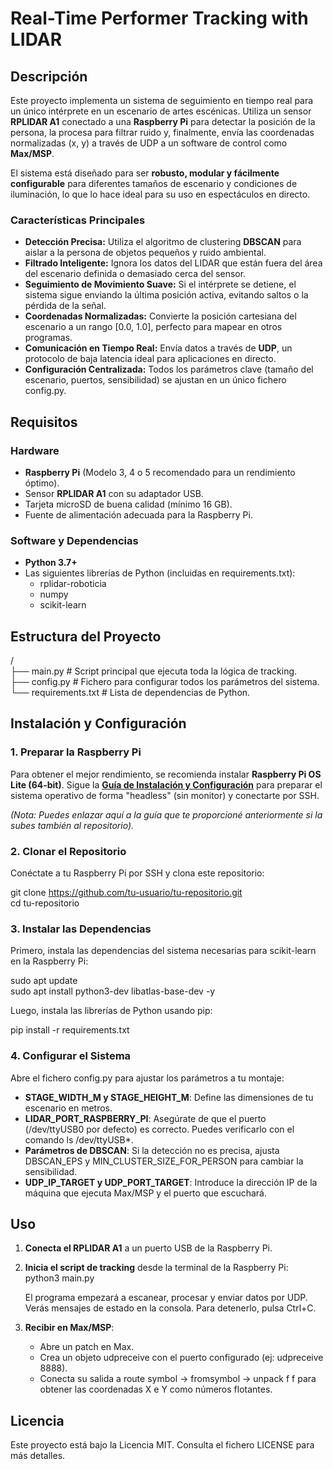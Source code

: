 # **Real-Time Performer Tracking with LIDAR**

## **Descripción**

Este proyecto implementa un sistema de seguimiento en tiempo real para un único intérprete en un escenario de artes escénicas. Utiliza un sensor **RPLIDAR A1** conectado a una **Raspberry Pi** para detectar la posición de la persona, la procesa para filtrar ruido y, finalmente, envía las coordenadas normalizadas (x, y) a través de UDP a un software de control como **Max/MSP**.

El sistema está diseñado para ser **robusto, modular y fácilmente configurable** para diferentes tamaños de escenario y condiciones de iluminación, lo que lo hace ideal para su uso en espectáculos en directo.

### **Características Principales**

* **Detección Precisa:** Utiliza el algoritmo de clustering **DBSCAN** para aislar a la persona de objetos pequeños y ruido ambiental.  
* **Filtrado Inteligente:** Ignora los datos del LIDAR que están fuera del área del escenario definida o demasiado cerca del sensor.  
* **Seguimiento de Movimiento Suave:** Si el intérprete se detiene, el sistema sigue enviando la última posición activa, evitando saltos o la pérdida de la señal.  
* **Coordenadas Normalizadas:** Convierte la posición cartesiana del escenario a un rango \[0.0, 1.0\], perfecto para mapear en otros programas.  
* **Comunicación en Tiempo Real:** Envía datos a través de **UDP**, un protocolo de baja latencia ideal para aplicaciones en directo.  
* **Configuración Centralizada:** Todos los parámetros clave (tamaño del escenario, puertos, sensibilidad) se ajustan en un único fichero config.py.

## **Requisitos**

### **Hardware**

* **Raspberry Pi** (Modelo 3, 4 o 5 recomendado para un rendimiento óptimo).  
* Sensor **RPLIDAR A1** con su adaptador USB.  
* Tarjeta microSD de buena calidad (mínimo 16 GB).  
* Fuente de alimentación adecuada para la Raspberry Pi.

### **Software y Dependencias**

* **Python 3.7+**  
* Las siguientes librerías de Python (incluidas en requirements.txt):  
  * rplidar-roboticia  
  * numpy  
  * scikit-learn

## **Estructura del Proyecto**

/  
├── main.py             \# Script principal que ejecuta toda la lógica de tracking.  
├── config.py           \# Fichero para configurar todos los parámetros del sistema.  
└── requirements.txt    \# Lista de dependencias de Python.

## **Instalación y Configuración**

### **1\. Preparar la Raspberry Pi**

Para obtener el mejor rendimiento, se recomienda instalar **Raspberry Pi OS Lite (64-bit)**. Sigue la [**Guía de Instalación y Configuración**](http://docs.google.com/URL_A_TU_GUIA.md) para preparar el sistema operativo de forma "headless" (sin monitor) y conectarte por SSH.

*(Nota: Puedes enlazar aquí a la guía que te proporcioné anteriormente si la subes también al repositorio).*

### **2\. Clonar el Repositorio**

Conéctate a tu Raspberry Pi por SSH y clona este repositorio:

git clone https://github.com/tu-usuario/tu-repositorio.git  
cd tu-repositorio

### **3\. Instalar las Dependencias**

Primero, instala las dependencias del sistema necesarias para scikit-learn en la Raspberry Pi:

sudo apt update  
sudo apt install python3-dev libatlas-base-dev \-y

Luego, instala las librerías de Python usando pip:

pip install \-r requirements.txt

### **4\. Configurar el Sistema**

Abre el fichero config.py para ajustar los parámetros a tu montaje:

* **STAGE\_WIDTH\_M y STAGE\_HEIGHT\_M**: Define las dimensiones de tu escenario en metros.  
* **LIDAR\_PORT\_RASPBERRY\_PI**: Asegúrate de que el puerto (/dev/ttyUSB0 por defecto) es correcto. Puedes verificarlo con el comando ls /dev/ttyUSB\*.  
* **Parámetros de DBSCAN**: Si la detección no es precisa, ajusta DBSCAN\_EPS y MIN\_CLUSTER\_SIZE\_FOR\_PERSON para cambiar la sensibilidad.  
* **UDP\_IP\_TARGET y UDP\_PORT\_TARGET**: Introduce la dirección IP de la máquina que ejecuta Max/MSP y el puerto que escuchará.

## **Uso**

1. **Conecta el RPLIDAR A1** a un puerto USB de la Raspberry Pi.  
2. **Inicia el script de tracking** desde la terminal de la Raspberry Pi:  
   python3 main.py

   El programa empezará a escanear, procesar y enviar datos por UDP. Verás mensajes de estado en la consola. Para detenerlo, pulsa Ctrl+C.  
3. **Recibir en Max/MSP**:  
   * Abre un patch en Max.  
   * Crea un objeto udpreceive con el puerto configurado (ej: udpreceive 8888).  
   * Conecta su salida a route symbol \-\> fromsymbol \-\> unpack f f para obtener las coordenadas X e Y como números flotantes.

## **Licencia**

Este proyecto está bajo la Licencia MIT. Consulta el fichero LICENSE para más detalles.
